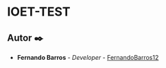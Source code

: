# IOET-TEST

## Autor ✒️

* **Fernando Barros** - *Developer* - [FernandoBarros12](https://github.com/FernandoBarros12)